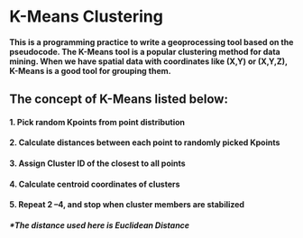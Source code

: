 # K-Means Clustering


#### This is a programming practice to write a geoprocessing tool based on the pseudocode. The K-Means tool is a popular clustering method for data mining. When we have spatial data with coordinates like (X,Y) or (X,Y,Z), K-Means is a good tool for grouping them.  


## The concept of K-Means listed below:

  #### 1. Pick random Kpoints from point distribution
  #### 2. Calculate distances between each point to randomly picked Kpoints
  #### 3. Assign Cluster ID of the closest to all points
  #### 4. Calculate centroid coordinates of clusters
  #### 5. Repeat 2 –4, and stop when cluster members are stabilized

##### *The distance used here is Euclidean Distance
